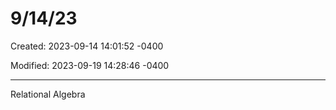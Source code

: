 # 9/14/23

Created: 2023-09-14 14:01:52 -0400

Modified: 2023-09-19 14:28:46 -0400

---

Relational Algebra
